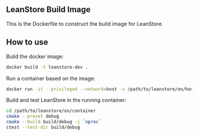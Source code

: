 ## LeanStore Build Image

This is the Dockerfile to construct the build image for LeanStore.

## How to use

Build the docker image:

```sh
docker build -t leanstore-dev .
```

Run a container based on the image:

```sh
docker run -it --privileged --network=host -v /path/to/leanstore/on/host:/path/to/leanstore/on/container leanstore-dev bash
```

Build and test LeanStore in the running container:

```sh
cd /path/to/leanstore/on/container
cmake --preset debug
cmake --build build/debug -j `nproc`
ctest --test-dir build/debug
```

